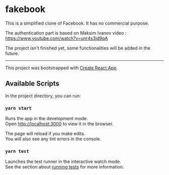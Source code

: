 # fakebook

This is a simplified clone of Facebook. It has no commercial purpose.

The authentication part is based on Maksim Ivanov video : https://www.youtube.com/watch?v=unr4s3jd9qA

The project isn't finished yet, some functionalities will be added in the future.

************************************************************************

This project was bootstrapped with [Create React App](https://github.com/facebook/create-react-app).

## Available Scripts

In the project directory, you can run:

### `yarn start`

Runs the app in the development mode.<br />
Open [http://localhost:3000](http://localhost:3000) to view it in the browser.

The page will reload if you make edits.<br />
You will also see any lint errors in the console.

### `yarn test`

Launches the test runner in the interactive watch mode.<br />
See the section about [running tests](https://facebook.github.io/create-react-app/docs/running-tests) for more information.